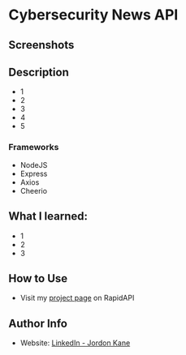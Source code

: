 # Cybersecurity News API
## Screenshots
## Description
- 1
- 2
- 3
- 4
- 5
### Frameworks
- NodeJS
- Express
- Axios
- Cheerio
## What I learned:
- 1
- 2
- 3
## How to Use
- Visit my [project page](https://rapidapi.com/kanejord99/api/cybersecurity-news/) on RapidAPI
## Author Info
- Website: [LinkedIn - Jordon Kane](https://www.linkedin.com/in/jordonkane/)
